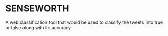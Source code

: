 # SENSEWORTH
A web classification tool that would be used to classify the tweets into true or false along with its accuracy
